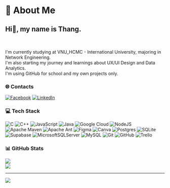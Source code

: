 # 💫 About Me
## Hi👋, my name is Thang.
<br>
<br>I'm currently studying at VNU_HCMC - International University, majoring in Network Engineering. 
<br>I'm also starting my journey and learnings about UX/UI Design and Data Analytics.
<br>I'm using GitHub for school and my own projects only.


### 🌐 Contacts
[![Facebook](https://img.shields.io/badge/Facebook-%231877F2.svg?logo=Facebook&logoColor=white)](https://web.facebook.com/profile.php?id=100011511787345) [![LinkedIn](https://img.shields.io/badge/LinkedIn-%230077B5.svg?logo=linkedin&logoColor=white)](https://linkedin.com/in/thang-ismyname2511) 

### 💻 Tech Stack
![C](https://img.shields.io/badge/c-%2300599C.svg?style=for-the-badge&logo=c&logoColor=white) ![C++](https://img.shields.io/badge/c++-%2300599C.svg?style=for-the-badge&logo=c%2B%2B&logoColor=white) ![JavaScript](https://img.shields.io/badge/javascript-%23323330.svg?style=for-the-badge&logo=javascript&logoColor=%23F7DF1E) ![Java](https://img.shields.io/badge/java-%23ED8B00.svg?style=for-the-badge&logo=openjdk&logoColor=white) ![Google Cloud](https://img.shields.io/badge/GoogleCloud-%234285F4.svg?style=for-the-badge&logo=google-cloud&logoColor=white) ![NodeJS](https://img.shields.io/badge/node.js-6DA55F?style=for-the-badge&logo=node.js&logoColor=white) ![Apache Maven](https://img.shields.io/badge/Apache%20Maven-C71A36?style=for-the-badge&logo=Apache%20Maven&logoColor=white) ![Apache Ant](https://img.shields.io/badge/Apache%20Ant-A81C7D?style=for-the-badge&logo=Apache%20Ant&logoColor=white) ![Figma](https://img.shields.io/badge/figma-%23F24E1E.svg?style=for-the-badge&logo=figma&logoColor=white) ![Canva](https://img.shields.io/badge/Canva-%2300C4CC.svg?style=for-the-badge&logo=Canva&logoColor=white) ![Postgres](https://img.shields.io/badge/postgres-%23316192.svg?style=for-the-badge&logo=postgresql&logoColor=white) ![SQLite](https://img.shields.io/badge/sqlite-%2307405e.svg?style=for-the-badge&logo=sqlite&logoColor=white) ![Supabase](https://img.shields.io/badge/Supabase-3ECF8E?style=for-the-badge&logo=supabase&logoColor=white) ![MicrosoftSQLServer](https://img.shields.io/badge/Microsoft%20SQL%20Server-CC2927?style=for-the-badge&logo=microsoft%20sql%20server&logoColor=white) ![MySQL](https://img.shields.io/badge/mysql-4479A1.svg?style=for-the-badge&logo=mysql&logoColor=white) ![Git](https://img.shields.io/badge/git-%23F05033.svg?style=for-the-badge&logo=git&logoColor=white) ![GitHub](https://img.shields.io/badge/github-%23121011.svg?style=for-the-badge&logo=github&logoColor=white) ![Trello](https://img.shields.io/badge/Trello-%23026AA7.svg?style=for-the-badge&logo=Trello&logoColor=white)

### 📊 GitHub Stats
![](https://github-readme-stats.vercel.app/api?username=thangismyname&theme=radical&hide_border=false&include_all_commits=false&count_private=false)<br/>
![](https://github-readme-streak-stats.herokuapp.com/?user=thangismyname&theme=radical&hide_border=false)<br/>

---
[![](https://visitcount.itsvg.in/api?id=thangismyname&icon=0&color=4)](https://visitcount.itsvg.in)

<!-- Proudly created with GPRM ( https://gprm.itsvg.in ) -->
